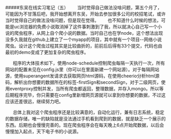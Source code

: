 #####东吴在线实习笔记（五）
&nbsp;&nbsp;&nbsp;&nbsp;&nbsp;&nbsp;当时觉得自己做法没啥问题，第五个月了，可能因为不甘落后吧，我开始想离开东吴，开始去参加很多公司的校招笔试，或许当时觉得自己的做法没啥问题，但是现在觉得。
&nbsp;&nbsp;&nbsp;&nbsp;&nbsp;&nbsp;也不知道什么时候的想法，可能是uc浏览器的免费小说取消掉了这件事刺激到了我，所以就决心自己写一个小说的爬虫程序，从网上自个爬小说的数据。当时自己也在学node，这个想法出现没多久我就在github上建立了一个myapp的项目，其中就有一个项目--网络小说爬虫。设计这个爬虫过程其实是比较曲折的，前前后后得有33个提交，代码也由最初的demo变成了更加复杂的爬虫程序。

&nbsp;&nbsp;&nbsp;&nbsp;&nbsp;&nbsp;程序的大体技术如下，使用node-schedule控制爬虫每隔一天执行一次，所有网站的配置未见在config.js里（你可以在里面新建一个网站源）。对于每隔网站源，使用superangent发请求去获取网页html源码，在使用cheerio分析html源码，解析出你想要的数据所在的标签-firstSign和secondSign，对于二级网页，使用eventproxy控制并发，当所有爬虫都返回，整理数据，并存入mongo。所以等后期程序完毕，你只需要在config里新增网页源就可以拿到你想要的数据，不过这应该还差很远，继续努力吧。

&nbsp;&nbsp;&nbsp;&nbsp;&nbsp;&nbsp;总体上我对这个爬虫程序还是比较满意的，自动化运行，兼有日志系统，稳定的数据存储，唯一的缺陷就是没法通过手机看到爬到的数据，就是缺乏一个展示的东西。后期也会慢慢完善的。现在爬虫程序会在每天晚上6点开始爬数据，以后会慢慢加入起点，天下电子书的小说源。